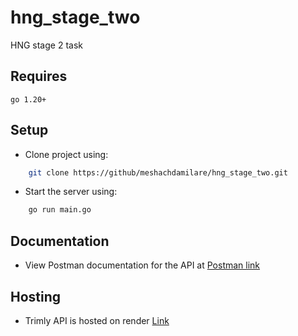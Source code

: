 # hng_stage_two
HNG stage 2 task


## Requires
`go 1.20+`

## Setup

- Clone project using:
```bash
    git clone https://github/meshachdamilare/hng_stage_two.git
```

- Start the server using:
```bash
    go run main.go
```

## Documentation

- View Postman documentation for the API at
  [Postman link](https://documenter.getpostman.com/view/27840229/2s9YC4TsBD)

## Hosting

- Trimly API is hosted on render
  [Link](https://trimly-86ks.onrender.com/)

